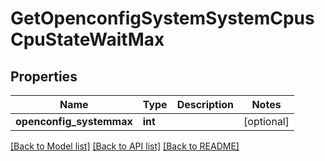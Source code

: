 # GetOpenconfigSystemSystemCpusCpuStateWaitMax

## Properties
Name | Type | Description | Notes
------------ | ------------- | ------------- | -------------
**openconfig_systemmax** | **int** |  | [optional] 

[[Back to Model list]](../README.md#documentation-for-models) [[Back to API list]](../README.md#documentation-for-api-endpoints) [[Back to README]](../README.md)



